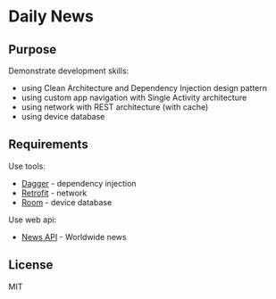 # Daily News

## Purpose

Demonstrate development skills:

- using Clean Architecture and Dependency Injection design pattern
- using custom app navigation with Single Activity architecture
- using network with REST architecture (with cache)
- using device database 

## Requirements

Use tools:

- [Dagger] - dependency injection
- [Retrofit] - network
- [Room] - device database 

Use web api:

- [News API] - Worldwide news

## License

MIT

[Dagger]: <https://dagger.dev/>

[Retrofit]: <https://github.com/square/retrofit>

[Room]: <https://developer.android.com/jetpack/androidx/releases/room>

[News API]: <https://newsapi.org/>